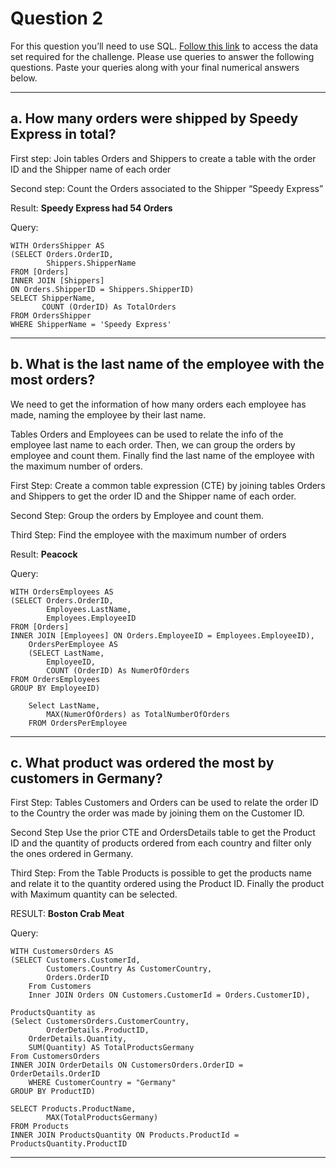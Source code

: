 # Question 2

For this question you’ll need to use SQL. [Follow this
link](https://www.w3schools.com/SQL/TRYSQL.ASP?FILENAME=TRYSQL_SELECT_ALL)
to access the data set required for the challenge. Please use queries to
answer the following questions. Paste your queries along with your final
numerical answers below.

------------------------------------------------------------------------

## a. How many orders were shipped by Speedy Express in total?

First step: 
Join tables Orders and Shippers to create a table with the order ID and the Shipper name of each order

Second step:
Count the Orders associated to the Shipper “Speedy Express”

Result: **Speedy Express had 54 Orders**

Query:


	WITH OrdersShipper AS
	(SELECT Orders.OrderID,
    		Shippers.ShipperName
	FROM [Orders]
	INNER JOIN [Shippers]
	ON Orders.ShipperID = Shippers.ShipperID)
	SELECT ShipperName, 
	       COUNT (OrderID) As TotalOrders
	FROM OrdersShipper
	WHERE ShipperName = 'Speedy Express'




------------------------------------------------------------------------

## b. What is the last name of the employee with the most orders?

We need to get the information of how many orders each employee has made, naming the employee by their last name.

Tables Orders and Employees can be used to relate the info of the employee last name to each order. Then, we can group the orders by employee and count them. Finally find the last name of the employee with the maximum number of orders.

First Step:
Create a common table expression (CTE) by joining tables Orders and Shippers to get the order ID and the Shipper name of each order.

Second Step:
Group the orders by Employee and count them.

Third Step:
Find the employee with the maximum number of orders

Result: **Peacock** 

Query:

	WITH OrdersEmployees AS
	(SELECT Orders.OrderID,
        	Employees.LastName,
        	Employees.EmployeeID
	FROM [Orders]
	INNER JOIN [Employees] ON Orders.EmployeeID = Employees.EmployeeID),
    	OrdersPerEmployee AS
    	(SELECT LastName,
    		EmployeeID,
    		COUNT (OrderID) As NumerOfOrders
	FROM OrdersEmployees
	GROUP BY EmployeeID)
    	
    	Select LastName,
    		MAX(NumerOfOrders) as TotalNumberOfOrders
    	FROM OrdersPerEmployee

------------------------------------------------------------------------

## c. What product was ordered the most by customers in Germany?

First Step:
Tables Customers and Orders can be used to relate the order ID to the Country the order was made by joining them on the Customer ID. 

Second Step
Use the prior CTE and OrdersDetails table to get the Product ID and the quantity of products ordered from each country and filter only the ones ordered in Germany.

Third Step:
From the Table Products is possible to get the products name and relate it to the quantity ordered using the Product ID. Finally the product with Maximum quantity can be selected.

RESULT:  **Boston Crab Meat**

Query:


	WITH CustomersOrders AS
	(SELECT Customers.CustomerId,
    		Customers.Country As CustomerCountry,
      		Orders.OrderID
      	From Customers
    	Inner JOIN Orders ON Customers.CustomerId = Orders.CustomerID),
    
	ProductsQuantity as
	(Select CustomersOrders.CustomerCountry,
    		OrderDetails.ProductID,
       	OrderDetails.Quantity,
       	SUM(Quantity) AS TotalProductsGermany
	From CustomersOrders
	INNER JOIN OrderDetails ON CustomersOrders.OrderID = OrderDetails.OrderID
    	WHERE CustomerCountry = "Germany"
	GROUP BY ProductID)
        
	SELECT Products.ProductName,
        	MAX(TotalProductsGermany)
	FROM Products
	INNER JOIN ProductsQuantity ON Products.ProductId = ProductsQuantity.ProductID






------------------------------------------------------------------------
